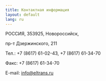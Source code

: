 ```yaml
---
title: Контактная информация
layout: default
lang: ru
---
```

РОССИЯ, 353925, Новороссийск,

пр-т Дзержинского, 211

Тел.: <span class="phone">+7 (8617) 61-02-43, +7 (8617) 61-34-70</span>

Факс: <span class="phone">+7 (8617) 61-34-70</span>

E-mail: <span class="phone">[info@eltrans.ru](mailto:info@eltrans.ru)</span>
